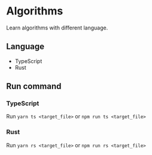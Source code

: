 # Algorithms

Learn algorithms with different language.

## Language

- TypeScript
- Rust

## Run command

### TypeScript

Run `yarn ts <target_file>` or `npm run ts <target_file>`

### Rust

Run `yarn rs <target_file>` or `npm run rs <target_file>`
